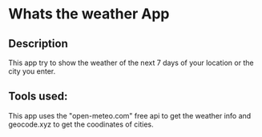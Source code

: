 # Whats the weather App

## Description

This app try to show the weather of the next 7 days of your location or the city you enter.

## Tools used:

This app uses the "open-meteo.com" free api to get the weather info and geocode.xyz to get the coodinates of cities.
